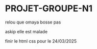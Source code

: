 # PROJET-GROUPE-N1

relou que omaya bosse pas

askip elle est malade

finir le html css pour le 24/03/2025